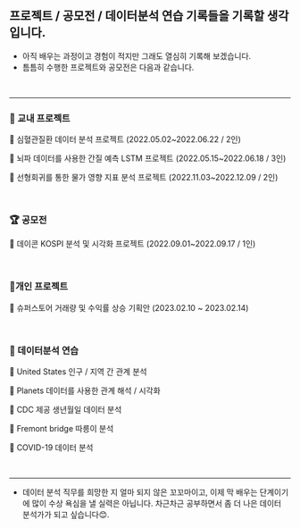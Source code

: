 ## 프로젝트 / 공모전 / 데이터분석 연습 기록들을 기록할 생각입니다.  

- 아직 배우는 과정이고 경험이 적지만 그래도 열심히 기록해 보겠습니다.
- 틈틈히 수행한 프로젝트와 공모전은 다음과 같습니다.<br>  

<br>  

***  


### 🏫 교내 프로젝트  

 
  🚩 심혈관질환 데이터 분석 프로젝트 (2022.05.02~2022.06.22 / 2인)  
  
  🚩 뇌파 데이터를 사용한 간질 예측 LSTM 프로젝트 (2022.05.15~2022.06.18 / 3인)  
  
  🚩 선형회귀를 통한 물가 영향 지표 분석 프로젝트 (2022.11.03~2022.12.09 / 2인)   
  
  
  
<br>  
  
### 🏆 공모전  


  🚩 데이콘 KOSPI 분석 및 시각화 프로젝트 (2022.09.01~2022.09.17 / 1인)  
  
<br>  

### 🙂개인 프로젝트  

  🚩 슈퍼스토어 거래량 및 수익률 상승 기획안 (2023.02.10 ~ 2023.02.14)  
  
<br>  

### 🏃‍ 데이터분석 연습  

  🚩 United States 인구 / 지역 간 관계 분석  
  
  🚩 Planets 데이터를 사용한 관계 해석 / 시각화  
  
  🚩 CDC 제공 생년월일 데이터 분석  
  
  🚩 Fremont bridge 따릉이 분석  
  
  🚩 COVID-19 데이터 분석  
  

<br>  

***  


- 데이터 분석 직무를 희망한 지 얼마 되지 않은 꼬꼬마이고, 이제 막 배우는 단계이기에 많이 수상 욕심을 낼 실력은 아닙니다. 차근차근 공부하면서 좀 더 나은 데이터 분석가가 되고 싶습니다😊.
